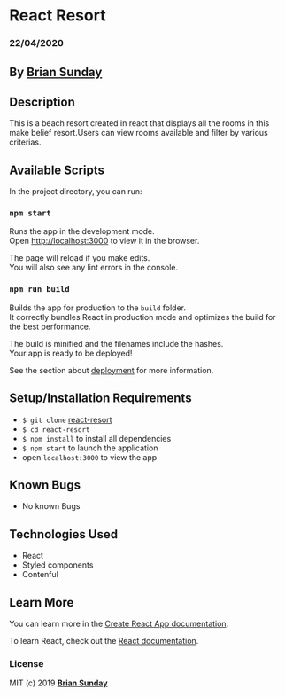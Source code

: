 # React Resort

### 22/04/2020

## By **[Brian Sunday](https://github.com/Sundaybrian/react-resort)**

## Description

This is a beach resort created in react that displays all the rooms in this make belief resort.Users can view rooms available and filter by various criterias.

## Available Scripts

In the project directory, you can run:

### `npm start`

Runs the app in the development mode.<br />
Open [http://localhost:3000](http://localhost:3000) to view it in the browser.

The page will reload if you make edits.<br />
You will also see any lint errors in the console.

### `npm run build`

Builds the app for production to the `build` folder.<br />
It correctly bundles React in production mode and optimizes the build for the best performance.

The build is minified and the filenames include the hashes.<br />
Your app is ready to be deployed!

See the section about [deployment](https://facebook.github.io/create-react-app/docs/deployment) for more information.

## Setup/Installation Requirements

- `$ git clone` [react-resort](https://github.com/Sundaybrian/react-resort)
- `$ cd react-resort`
- `$ npm install` to install all dependencies
- `$ npm start` to launch the application
- open `localhost:3000` to view the app

## Known Bugs

- No known Bugs

## Technologies Used

- React
- Styled components
- Contenful

## Learn More

You can learn more in the [Create React App documentation](https://facebook.github.io/create-react-app/docs/getting-started).

To learn React, check out the [React documentation](https://reactjs.org/).

### License

MIT (c) 2019 **[Brian Sunday](https://github.com/Sundaybrian/react-resort)**
